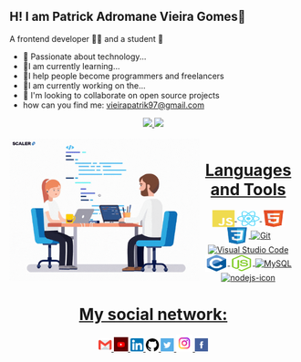  ## H! I am Patrick Adromane Vieira Gomes👋
 A frontend developer 👨‍💻 and a student 🚀
- 🔭 Passionate about technology...
- 🌱I am currently learning... 
- 🌱I help people become programmers and freelancers 
- 🔭I am currently working on the...
- 👯 I'm looking to collaborate on open source projects
- how can you find me: vieirapatrik97@gmail.com

<div align="center">
  <a href="https://github.com/Adromane">
  <img height="180em" src="https://github-readme-stats.vercel.app/api?username=Adromane&show_icons=true&theme=dracula&include_all_commits=true&count_private=true"/>
  <img height="170em" src="https://github-readme-stats.vercel.app/api/top-langs/?username=Adromane&layout=compact&langs_count=7&theme=dracula"/>
</div>

<div align="center">
  <div style="display: inline_block"><br>
    <img align="left" height="250" alt="coding-time" src="giphy (2)-prog.gif">
    <h1 align="center">Languages and Tools</h1>
    <img align="center" height="30" width="40" alt="js-icon"  src="https://raw.githubusercontent.com/devicons/devicon/master/icons/javascript/javascript-plain.svg">
    <img align="center" height="30" width="40" alt="react-icon" src="https://raw.githubusercontent.com/devicons/devicon/master/icons/react/react-original.svg">
    <img align="center" height="30" width="40" alt="html-icon" src="https://raw.githubusercontent.com/devicons/devicon/master/icons/html5/html5-original.svg">
    <img align="center" height="30" width="40" alt="css-icon" src="https://raw.githubusercontent.com/devicons/devicon/master/icons/css3/css3-original.svg">
    <img align="center" alt="Git" width="26px" src="https://cdn.jsdelivr.net/gh/devicons/devicon/icons/git/git-original.svg">
    <img align="center" alt="Visual Studio Code" width="26px" src="https://cdn.jsdelivr.net/gh/devicons/devicon/icons/vscode/vscode-original.svg">
    <img align="center" height="30" width="40" alt="c-icon" src="https://raw.githubusercontent.com/devicons/devicon/master/icons/c/c-original.svg">
    <img align="center" height="30" width="40" alt="nodejs-icon" src="https://raw.githubusercontent.com/devicons/devicon/master/icons/nodejs/nodejs-original.svg">
    <img align="center" alt="MySQL" width="26px" src="https://cdn.jsdelivr.net/gh/devicons/devicon/icons/mysql/mysql-original.svg" >
    <img align="center" height="30" width="40" alt="nodejs-icon" src="https://raw.githubusercontent.com/jmnote/z-icons/master/svg/cpp.svg">
   </div>
    
  
  <h1 align="center">My social network:</h1>
  <a href = "https://mail.google.com/mail/u/0/#inbox//">
      <img width="23" src="gmail.png">
    </a>
    <a href = "https://www.youtube.com//">
      <img width="25" src="logo-youtube.jpg">
    </a>
    <a href = "https://www.linkedin.com/in/patrik-adromane-vieira-gomes-14970722b//">
      <img width="23" src="linkedin (1).png">
    </a>
    <a href = "https://github.com/Adromane//">
      <img width="23" src="github.png">
    </a>
    <a href = "https://twitter.com/Patrick05904738">
      <img width="23" src="logo-twitter 3.jpg">
    </a>
    <a href = "https://www.instagram.com/patrick.jh_travolta//">
      <img width="29" src="instagram (1).png">
    </a>
    <a href = "https://www.facebook.com//">
      <img width="23" src="logo-facebook.2.jpg">
    </a>
</div>
 
